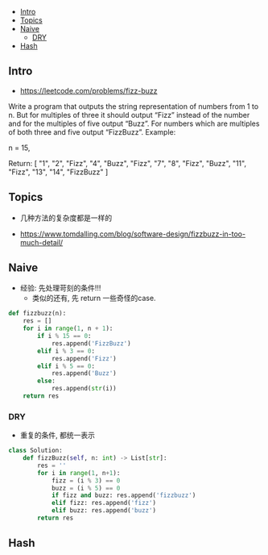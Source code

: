 - [Intro](#intro)
- [Topics](#topics)
- [Naive](#naive)
  - [DRY](#dry)
- [Hash](#hash)

## Intro

- https://leetcode.com/problems/fizz-buzz

Write a program that outputs the string representation of numbers from 1 to n.
But for multiples of three it should output “Fizz” instead of the number and for the multiples of five output “Buzz”. For numbers which are multiples of both three and five output “FizzBuzz”.
Example:

n = 15,

Return:
[
    "1",
    "2",
    "Fizz",
    "4",
    "Buzz",
    "Fizz",
    "7",
    "8",
    "Fizz",
    "Buzz",
    "11",
    "Fizz",
    "13",
    "14",
    "FizzBuzz"
]



## Topics



- 几种方法的复杂度都是一样的

- https://www.tomdalling.com/blog/software-design/fizzbuzz-in-too-much-detail/

## Naive

- 经验: 先处理苛刻的条件!!!
  - 类似的还有, 先 return 一些奇怪的case.

```py
def fizzbuzz(n):
    res = []
    for i in range(1, n + 1):
        if i % 15 == 0:
            res.append('FizzBuzz')
        elif i % 3 == 0:
            res.append('Fizz')
        elif i % 5 == 0:
            res.append('Buzz')
        else:
            res.append(str(i))
    return res
```

### DRY


- 重复的条件, 都统一表示

```py
class Solution:
    def fizzBuzz(self, n: int) -> List[str]:
        res = ''
        for i in range(1, n+1):
            fizz = (i % 3) == 0
            buzz = (i % 5) == 0
            if fizz and buzz: res.append('fizzbuzz')
            elif fizz: res.append('fizz')
            elif buzz: res.append('buzz')
        return res

```

## Hash


```py


```